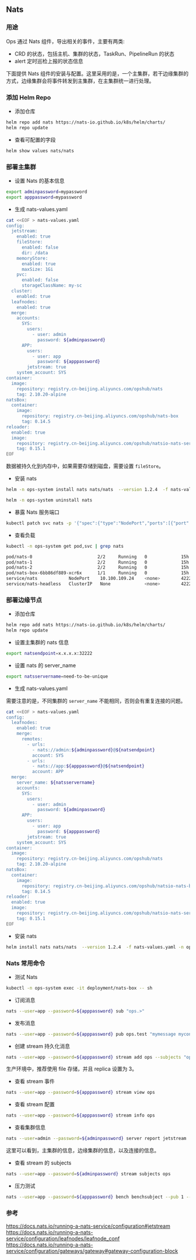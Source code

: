 ## Nats

### 用途

Ops 通过 Nats 组件，导出相关的事件，主要有两类:

- CRD 的状态，包括主机、集群的状态，TaskRun、PipelineRun 的状态
- alert 定时巡检上报的状态信息

下面提供 Nats 组件的安装与配置。这里采用的是，一个主集群，若干边缘集群的方式，边缘集群会将事件转发到主集群，在主集群统一进行处理。

### 添加 Helm Repo

- 添加仓库

```bash
helm repo add nats https://nats-io.github.io/k8s/helm/charts/
helm repo update
```

- 查看可配置的字段

```bash
helm show values nats/nats
```

### 部署主集群

- 设置 Nats 的基本信息

```bash
export adminpassword=mypassword
export apppassword=mypassword
```

- 生成 nats-values.yaml

```bash
cat <<EOF > nats-values.yaml
config:
  jetstream:
    enabled: true
    fileStore:
      enabled: false
      dir: /data
    memoryStore:
      enabled: true
      maxSize: 1Gi
    pvc:
      enabled: false
      storageClassName: my-sc
  cluster:
    enabled: true
  leafnodes:
    enabled: true
  merge:
    accounts:
      SYS:
        users:
          - user: admin
            password: ${adminpassword}
      APP:
        users:
          - user: app
            password: ${apppassword}
        jetstream: true
    system_account: SYS
container:
  image:
    repository: registry.cn-beijing.aliyuncs.com/opshub/nats
    tag: 2.10.20-alpine
natsBox:
  container:
    image:
      repository: registry.cn-beijing.aliyuncs.com/opshub/nats-box
      tag: 0.14.5
reloader:
  enabled: true
  image:
    repository: registry.cn-beijing.aliyuncs.com/opshub/natsio-nats-server-config-reloader
    tag: 0.15.1
EOF
```

数据被持久化到内存中，如果需要存储到磁盘，需要设置 `fileStore`。

- 安装 nats

```bash
helm -n ops-system install nats nats/nats  --version 1.2.4  -f nats-values.yaml
```

```bash
helm -n ops-system uninstall nats
```

- 暴露 Nats 服务端口

```bash
kubectl patch svc nats -p '{"spec":{"type":"NodePort","ports":[{"port":4222,"nodePort":32223,"targetPort":"nats"},{"port":7422,"nodePort":32222,"targetPort":"leafnodes"}]}}' -n ops-system
```

- 查看负载

```bash
kubectl -n ops-system get pod,svc | grep nats

pod/nats-0                         2/2     Running   0             15h
pod/nats-1                         2/2     Running   0             15h
pod/nats-2                         2/2     Running   0             15h
pod/nats-box-6bb86df889-xcr6x      1/1     Running   0             15h
service/nats            NodePort    10.100.109.24    <none>        4222:32223/TCP,7422:32222/TCP         15h
service/nats-headless   ClusterIP   None             <none>        4222/TCP,7422/TCP,6222/TCP,8222/TCP   15h
```

### 部署边缘节点

- 添加仓库

```bash
helm repo add nats https://nats-io.github.io/k8s/helm/charts/
helm repo update
```

- 设置主集群的 nats 信息

```bash
export natsendpoint=x.x.x.x:32222
```

- 设置 nats 的 server_name

```bash
export natsservername=need-to-be-unique
```

- 生成 nats-values.yaml

需要注意的是，不同集群的 `server_name` 不能相同，否则会有重复连接的问题。

```bash
cat <<EOF > nats-values.yaml
config:
  leafnodes:
    enabled: true
    merge:
      remotes:
        - urls:
          - nats://admin:${adminpassword}@${natsendpoint}
          account: SYS
        - urls:
          - nats://app:${apppassword}@${natsendpoint}
          account: APP
  merge:
    server_name: ${natsservername}
    accounts:
      SYS:
        users:
          - user: admin
            password: ${adminpassword}
      APP:
        users:
          - user: app
            password: ${apppassword}
        jetstream: true
    system_account: SYS
container:
  image:
    repository: registry.cn-beijing.aliyuncs.com/opshub/nats
    tag: 2.10.20-alpine
natsBox:
  container:
    image:
      repository: registry.cn-beijing.aliyuncs.com/opshub/natsio-nats-box
      tag: 0.14.5
reloader:
  enabled: true
  image:
    repository: registry.cn-beijing.aliyuncs.com/opshub/natsio-nats-server-config-reloader
    tag: 0.15.1
EOF
```

- 安装 nats

```bash
helm install nats nats/nats  --version 1.2.4  -f nats-values.yaml -n ops-system
```

### Nats 常用命令

- 测试 Nats

```bash
kubectl -n ops-system exec -it deployment/nats-box -- sh
```

- 订阅消息

```bash
nats --user=app --password=${apppassword} sub "ops.>"
```

- 发布消息

```bash
nats --user=app --password=${apppassword} pub ops.test "mymessage mycontent"
```

- 创建 stream 持久化消息

```bash
nats --user=app --password=${apppassword} stream add ops --subjects "ops.>" --ack --max-msgs=-1 --max-bytes=-1 --max-age=168h --storage file --retention limits --max-msg-size=-1 --discard=old --replicas 1 --dupe-window=2m
```

生产环境中，推荐使用 file 存储，并且 replica 设置为 3。

- 查看 stream 事件

```bash
nats --user=app --password=${apppassword} stream view ops
```

- 查看 stream 配置

```bash
nats --user=app --password=${apppassword} stream info ops
```

- 查看集群信息

```bash
nats --user=admin --password=${adminpassword} server report jetstream
```

这里可以看到，主集群的信息，边缘集群的信息，以及连接的信息。

- 查看 stream 的 subjects

```bash
nats --user=app --password=${adminpassword} stream subjects ops
```

- 压力测试

```bash
nats --user=app --password=${apppassword} bench benchsubject --pub 1 --sub 10
```

### 参考

https://docs.nats.io/running-a-nats-service/configuration#jetstream
https://docs.nats.io/running-a-nats-service/configuration/leafnodes/leafnode_conf
https://docs.nats.io/running-a-nats-service/configuration/gateways/gateway#gateway-configuration-block
